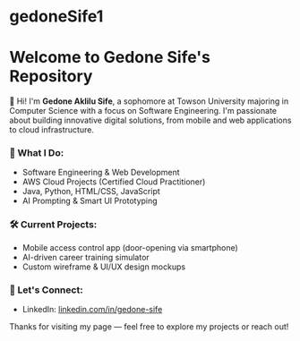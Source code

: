 # gedoneSife1
# Welcome to Gedone Sife's Repository

👋 Hi! I'm **Gedone Aklilu Sife**, a sophomore at Towson University majoring in Computer Science with a focus on Software Engineering. I'm passionate about building innovative digital solutions, from mobile and web applications to cloud infrastructure.

### 💼 What I Do:
- Software Engineering & Web Development
- AWS Cloud Projects (Certified Cloud Practitioner)
- Java, Python, HTML/CSS, JavaScript
- AI Prompting & Smart UI Prototyping

### 🛠️ Current Projects:
- Mobile access control app (door-opening via smartphone)
- AI-driven career training simulator
- Custom wireframe & UI/UX design mockups

### 🚀 Let's Connect:

- LinkedIn: [linkedin.com/in/gedone-sife](https://linkedin.com/in/gedone-sife)

Thanks for visiting my page — feel free to explore my projects or reach out!
